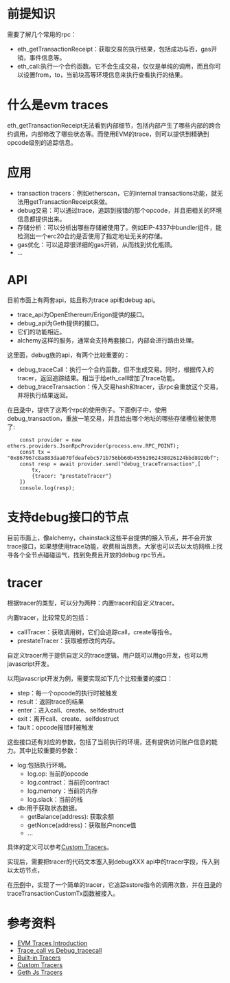 # 前提知识
需要了解几个常用的rpc：
- eth_getTransactionReceipt：获取交易的执行结果，包括成功与否，gas开销，事件信息等。
- eth_call:执行一个合约函数。它不会生成交易，仅仅是单纯的调用，而且你可以设置from，to，当前块高等环境信息来执行查看执行的结果。


# 什么是evm traces
eth_getTransactionReceipt无法看到内部细节，包括内部产生了哪些内部的跨合约调用，内部修改了哪些状态等。而使用EVM的trace，则可以提供到精确到opcode级别的追踪信息。

# 应用
- transaction tracers：例如etherscan，它的internal transactions功能，就无法用getTransactionReceipt来做。
- debug交易：可以通过trace，追踪到报错的那个opcode，并且把相关的环境信息都提供出来。
- 存储分析：可以分析出哪些存储被使用了。例如EIP-4337中bundler组件，能检测出一个erc20合约是否使用了指定地址无关的存储。
- gas优化：可以追踪很详细的gas开销，从而找到优化瓶颈。
- ...

# API
目前市面上有两套api，姑且称为trace api和debug api。
- trace_api为OpenEthereum/Erigon提供的接口。
- debug_api为Geth提供的接口。
- 它们的功能相近。
- alchemy这样的服务，通常会支持两套接口，内部会进行路由处理。

这里面，debug族的api，有两个比较重要的：
- debug_traceCall：执行一个合约函数，但不生成交易。同时，根据传入的tracer，返回追踪结果。相当于给eth_call增加了trace功能。
- debug_traceTransaction：传入交易hash和tracer，该rpc会重放这个交易，并将执行结果返回。

在[目录](./demo/src/main.js)中，提供了这两个rpc的使用例子。下面例子中，使用debug_transaction，重放一笔交易，并且给出哪个地址的哪些存储槽位被使用了:

```
    const provider = new ethers.providers.JsonRpcProvider(process.env.RPC_POINT);
    const tx = "0x867967c8a883daa070fdeafebc571b756bb60b45561962438026124bbd8920bf";
    const resp = await provider.send("debug_traceTransaction",[
        tx,
        {tracer: "prestateTracer"}
    ])
    console.log(resp);
```

# 支持debug接口的节点
目前市面上，像alchemy，chainstack这些平台提供的接入节点，并不会开放trace接口，如果想使用trace功能，收费相当昂贵。大家也可以去以太坊网络上找寻各个全节点碰碰运气，找到免费且开放的debug rpc节点。

# tracer
根据tracer的类型，可以分为两种：内置tracer和自定义tracer。

内置tracer，比较常见的包括：
- callTracer：获取调用树，它们会追踪call，create等指令。
- prestateTracer：获取被修改的内存。

自定义tracer用于提供自定义的trace逻辑。用户既可以用go开发，也可以用javascript开发。

以用javascript开发为例，需要实现如下几个比较重要的接口：
- step：每一个opcode的执行时被触发
- result：返回trace的结果
- enter：进入call、create、selfdestruct
- exit：离开call、create、selfdestruct
- fault：opcode报错时被触发

这些接口还有对应的参数，包括了当前执行的环境，还有提供访问账户信息的能力。其中比较重要的参数：
- log:包括执行环境。
    - log.op: 当前的opcode
    - log.contract：当前的contract
    - log.memory：当前的内存
    - log.slack：当前的栈
- db:用于获取状态数据。
    - getBalance(address): 获取余额
    - getNonce(address)：获取账户nonce值
    - ...

具体的定义可以参考[Custom Tracers](https://geth.ethereum.org/docs/developers/evm-tracing/custom-tracer)。

实现后，需要把tracer的代码文本塞入到debugXXX api中的tracer字段，传入到以太坊节点，

在[示例](./demo/src/my_tracer.js)中，实现了一个简单的tracer，它追踪sstore指令的调用次数，并在[目录](./demo/src/main.js)的traceTransactionCustomTx函数被接入。


# 参考资料
- [EVM Traces Introduction](https://docs.alchemy.com/reference/what-are-evm-traces)
- [Trace_call vs Debug_tracecall](https://docs.alchemy.com/reference/trace_call-vs-debug_tracecall)
- [Built-in Tracers](https://geth.ethereum.org/docs/developers/evm-tracing/built-in-tracers)
- [Custom Tracers](https://geth.ethereum.org/docs/developers/evm-tracing/custom-tracer)
- [Geth Js Tracers](https://github.com/ethereum/go-ethereum/tree/master/eth/tracers/js/internal/tracers)
